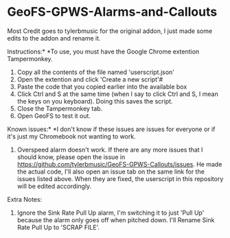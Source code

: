 # GeoFS-GPWS-Alarms-and-Callouts
Most Credit goes to tylerbmusic for the original addon, I just made some edits to the addon and rename it.

Instructions:*
*To use, you must have the Google Chrome extention Tampermonkey.

1. Copy all the contents of the file named 'userscript.json'
2. Open the extention and click 'Create a new script'#
3. Paste the code that you copied earlier into the available box
4. Click Ctrl and S at the same time (when I say to click Ctrl and S, I mean the keys on you keyboard). Doing this saves the script.
5. Close the Tampermonkey tab.
6. Open GeoFS to test it out.

Known issues:*
*I don't know if these issues are issues for everyone or if it's just my Chromebook not wanting to work.

1. Overspeed alarm doesn't work.
If there are any more issues that I should know, please open the issue in https://github.com/tylerbmusic/GeoFS-GPWS-Callouts/issues. He made the actual code, I'll also open an issue tab on the same link for the issues listed above. When they are fixed, the userscript in this repository will be edited accordingly.

Extra Notes:
1. Ignore the Sink Rate Pull Up alarm, I'm switching it to just 'Pull Up' because the alarm only goes off when pitched down. I'll Rename Sink Rate Pull Up to 'SCRAP FILE'.
